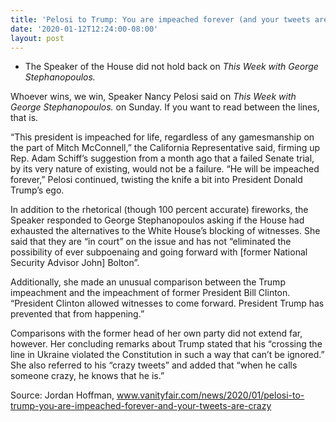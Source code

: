 ```yaml
---
title: 'Pelosi to Trump: You are impeached forever (and your tweets are crazy)'
date: '2020-01-12T12:24:00-08:00'
layout: post
---
```


- The Speaker of the House did not hold back on *This Week with George Stephanopoulos.*

Whoever wins, we win, Speaker Nancy Pelosi said on *This Week with George Stephanopoulos.* on Sunday. If you want to read between the lines, that is.

“This president is impeached for life, regardless of any gamesmanship on the part of Mitch McConnell,” the California Representative said, firming up Rep. Adam Schiff’s suggestion from a month ago that a failed Senate trial, by its very nature of existing, would not be a failure. “He will be impeached forever,” Pelosi continued, twisting the knife a bit into President Donald Trump’s ego.

In addition to the rhetorical (though 100 percent accurate) fireworks, the Speaker responded to George Stephanopoulos asking if the House had exhausted the alternatives to the White House’s blocking of witnesses. She said that they are “in court” on the issue and has not “eliminated the possibility of ever subpoenaing and going forward with \[former National Security Advisor John\] Bolton”.

Additionally, she made an unusual comparison between the Trump impeachment and the impeachment of former President Bill Clinton. “President Clinton allowed witnesses to come forward. President Trump has prevented that from happening.”

Comparisons with the former head of her own party did not extend far, however. Her concluding remarks about Trump stated that his “crossing the line in Ukraine violated the Constitution in such a way that can’t be ignored.” She also referred to his “crazy tweets” and added that “when he calls someone crazy, he knows that he is.”

Source: Jordan Hoffman, www.vanityfair.com/news/2020/01/pelosi-to-trump-you-are-impeached-forever-and-your-tweets-are-crazy